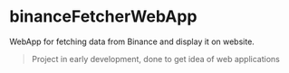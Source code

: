 # binanceFetcherWebApp

WebApp for fetching data from Binance and display it on website. 
> Project in early development, done to get idea of web applications

